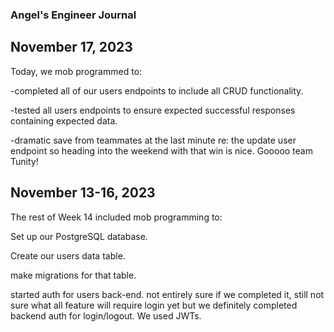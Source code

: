 ### Angel's Engineer Journal

## November 17, 2023

Today, we mob programmed to:

-completed all of our users endpoints to include all CRUD functionality.

-tested all users endpoints to ensure expected successful responses containing expected data.

-dramatic save from teammates at the last minute re: the update user endpoint so heading into the weekend with that win is nice. Gooooo team Tunity!

## November 13-16, 2023

The rest of Week 14 included mob programming to:

Set up our PostgreSQL database.

Create our users data table.

make migrations for that table.

started auth for users back-end. not entirely sure if we completed it, still not sure what all feature will require login yet but we definitely completed backend auth for login/logout. We used JWTs.
